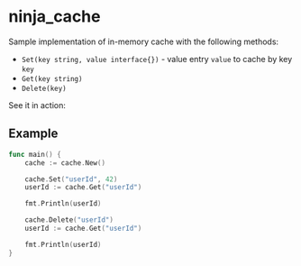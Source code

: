 # ninja_cache

Sample implementation of in-memory cache with the following methods:

- `Set(key string, value interface{})` - value entry `value` to cache by key `key`
- `Get(key string)`
- `Delete(key)`

See it in action:

## Example
```go
func main() {
	cache := cache.New()

	cache.Set("userId", 42)
	userId := cache.Get("userId")

	fmt.Println(userId)

	cache.Delete("userId")
	userId := cache.Get("userId")

	fmt.Println(userId)
}
```
